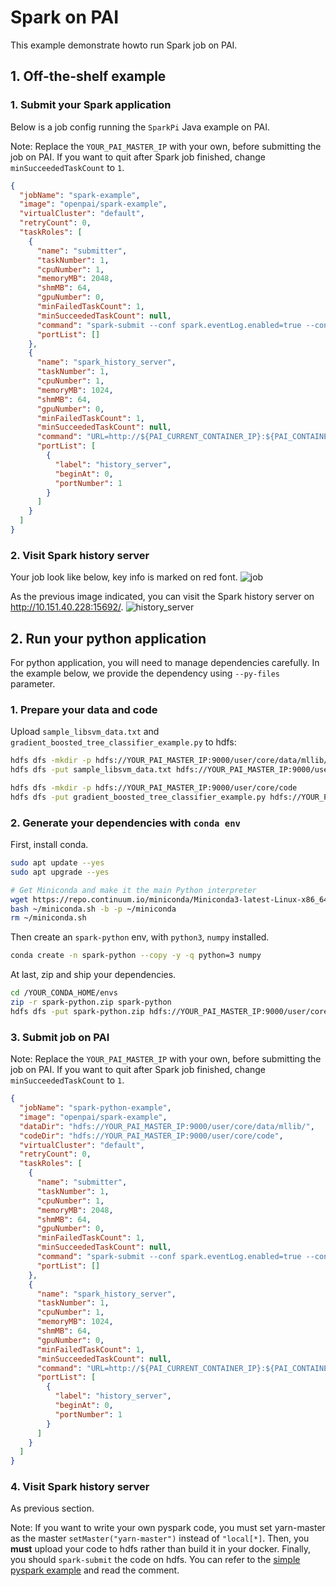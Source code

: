 # Spark on PAI

This example demonstrate howto run Spark job on PAI.

## 1. Off-the-shelf example

### 1. Submit your Spark application

Below is a job config running the `SparkPi` Java example on PAI.

Note: Replace the `YOUR_PAI_MASTER_IP` with your own, before submitting the job on PAI. If you want to quit after Spark job finished, change `minSucceededTaskCount` to `1`.

```json
{
  "jobName": "spark-example",
  "image": "openpai/spark-example",
  "virtualCluster": "default",
  "retryCount": 0,
  "taskRoles": [
    {
      "name": "submitter",
      "taskNumber": 1,
      "cpuNumber": 1,
      "memoryMB": 2048,
      "shmMB": 64,
      "gpuNumber": 0,
      "minFailedTaskCount": 1,
      "minSucceededTaskCount": null,
      "command": "spark-submit --conf spark.eventLog.enabled=true --conf spark.history.fs.logDirectory=hdfs://YOUR_PAI_MASTER_IP:9000/shared/spark-logs --conf spark.eventLog.dir=hdfs://YOUR_PAI_MASTER_IP:9000/shared/spark-logs --class org.apache.spark.examples.SparkPi --master yarn --deploy-mode cluster --driver-memory 1g --executor-memory 2g --executor-cores 1 --queue default ${SPARK_HOME}/examples/jars/spark-examples*.jar 10",
      "portList": []
    },
    {
      "name": "spark_history_server",
      "taskNumber": 1,
      "cpuNumber": 1,
      "memoryMB": 1024,
      "shmMB": 64,
      "gpuNumber": 0,
      "minFailedTaskCount": 1,
      "minSucceededTaskCount": null,
      "command": "URL=http://${PAI_CURRENT_CONTAINER_IP}:${PAI_CONTAINER_HOST_history_server_PORT_LIST}/ && echo Please visit spark histroy server: ${URL} && SPARK_DAEMON_JAVA_OPTS=\"-Dspark.history.ui.port=${PAI_CONTAINER_HOST_history_server_PORT_LIST} -Dspark.history.fs.logDirectory=hdfs://YOUR_PAI_MASTER_IP:9000/shared/spark-logs -Dspark.eventLog.enabled=true -Dspark.eventLog.dir=hdfs://YOUR_PAI_MASTER_IP:9000/shared/spark-logs\" spark-class org.apache.spark.deploy.history.HistoryServer",
      "portList": [
        {
          "label": "history_server",
          "beginAt": 0,
          "portNumber": 1
        }
      ]
    }
  ]
}
```

### 2. Visit Spark history server

Your job look like below, key info is marked on red font. ![job](https://user-images.githubusercontent.com/1547343/43951079-b981c892-9cc4-11e8-8eeb-dc28a0ac0950.png)

As the previous image indicated, you can visit the Spark history server on <http://10.151.40.228:15692/>. ![history_server](https://user-images.githubusercontent.com/1547343/43951284-55719106-9cc5-11e8-92db-d0d228e547b1.png)

## 2. Run your python application

For python application, you will need to manage dependencies carefully. In the example below, we provide the dependency using `--py-files` parameter.

### 1. Prepare your data and code

Upload `sample_libsvm_data.txt` and `gradient_boosted_tree_classifier_example.py` to hdfs:

```sh
hdfs dfs -mkdir -p hdfs://YOUR_PAI_MASTER_IP:9000/user/core/data/mllib/
hdfs dfs -put sample_libsvm_data.txt hdfs://YOUR_PAI_MASTER_IP:9000/user/core/data/mllib/

hdfs dfs -mkdir -p hdfs://YOUR_PAI_MASTER_IP:9000/user/core/code
hdfs dfs -put gradient_boosted_tree_classifier_example.py hdfs://YOUR_PAI_MASTER_IP:9000/user/core/code/
```

### 2. Generate your dependencies with `conda env`

First, install conda.

```sh
sudo apt update --yes
sudo apt upgrade --yes

# Get Miniconda and make it the main Python interpreter
wget https://repo.continuum.io/miniconda/Miniconda3-latest-Linux-x86_64.sh -O ~/miniconda.sh
bash ~/miniconda.sh -b -p ~/miniconda
rm ~/miniconda.sh

```

Then create an `spark-python` env, with `python3`, `numpy` installed.

```sh
conda create -n spark-python --copy -y -q python=3 numpy
```

At last, zip and ship your dependencies.

```sh
cd /YOUR_CONDA_HOME/envs
zip -r spark-python.zip spark-python
hdfs dfs -put spark-python.zip hdfs://YOUR_PAI_MASTER_IP:9000/user/core/
```

### 3. Submit job on PAI

Note: Replace the `YOUR_PAI_MASTER_IP` with your own, before submitting the job on PAI. If you want to quit after Spark job finished, change `minSucceededTaskCount` to `1`.

```json
{
  "jobName": "spark-python-example",
  "image": "openpai/spark-example",
  "dataDir": "hdfs://YOUR_PAI_MASTER_IP:9000/user/core/data/mllib/",
  "codeDir": "hdfs://YOUR_PAI_MASTER_IP:9000/user/core/code",
  "virtualCluster": "default",
  "retryCount": 0,
  "taskRoles": [
    {
      "name": "submitter",
      "taskNumber": 1,
      "cpuNumber": 1,
      "memoryMB": 2048,
      "shmMB": 64,
      "gpuNumber": 0,
      "minFailedTaskCount": 1,
      "minSucceededTaskCount": null,
      "command": "spark-submit --conf spark.eventLog.enabled=true --conf spark.history.fs.logDirectory=hdfs://YOUR_PAI_MASTER_IP:9000/shared/spark-logs --conf spark.eventLog.dir=hdfs://YOUR_PAI_MASTER_IP:9000/shared/spark-logs --conf spark.yarn.appMasterEnv.PYSPARK_PYTHON=MY_CONDA/spark-python/bin/python --master yarn --deploy-mode cluster --archives hdfs://YOUR_PAI_MASTER_IP:9000/user/core/spark-python.zip#MY_CONDA --queue default hdfs://YOUR_PAI_MASTER_IP:9000/user/core/code/gradient_boosted_tree_classifier_example.py hdfs://YOUR_PAI_MASTER_IP:9000/user/core/data/mllib/sample_libsvm_data.txt",
      "portList": []
    },
    {
      "name": "spark_history_server",
      "taskNumber": 1,
      "cpuNumber": 1,
      "memoryMB": 1024,
      "shmMB": 64,
      "gpuNumber": 0,
      "minFailedTaskCount": 1,
      "minSucceededTaskCount": null,
      "command": "URL=http://${PAI_CURRENT_CONTAINER_IP}:${PAI_CONTAINER_HOST_history_server_PORT_LIST}/ && echo Please visit spark histroy server: ${URL} && SPARK_DAEMON_JAVA_OPTS=\"-Dspark.history.ui.port=${PAI_CONTAINER_HOST_history_server_PORT_LIST} -Dspark.history.fs.logDirectory=hdfs://YOUR_PAI_MASTER_IP:9000/shared/spark-logs -Dspark.eventLog.enabled=true -Dspark.eventLog.dir=hdfs://YOUR_PAI_MASTER_IP:9000/shared/spark-logs\" spark-class org.apache.spark.deploy.history.HistoryServer",
      "portList": [
        {
          "label": "history_server",
          "beginAt": 0,
          "portNumber": 1
        }
      ]
    }
  ]
}

```

### 4. Visit Spark history server

As previous section.

Note: If you want to write your own pyspark code, you must set yarn-master as the master `setMaster("yarn-master")` instead of `"local[*]`. Then, you **must** upload your code to hdfs rather than build it in your docker. Finally, you should `spark-submit` the code on hdfs. You can refer to the [simple pyspark example](./simple_pyspark_example.py) and read the comment.